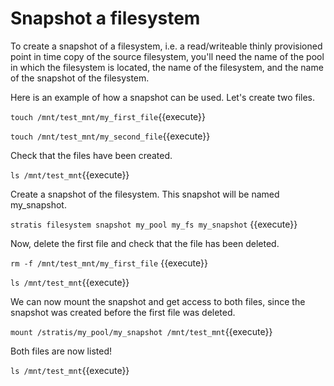 # Snapshot a filesystem

To create a snapshot of a filesystem, i.e. a read/writeable thinly provisioned point in time copy of the source filesystem, you'll need the name of the pool in which the filesystem is located, the name of the filesystem, and the name of the snapshot of the filesystem.

Here is an example of how a snapshot can be used. Let's create two files.

`touch /mnt/test_mnt/my_first_file`{{execute}}

`touch /mnt/test_mnt/my_second_file`{{execute}}

Check that the files have been created.

`ls /mnt/test_mnt`{{execute}}

Create a snapshot of the filesystem. This snapshot will be named my_snapshot.

`stratis filesystem snapshot my_pool my_fs my_snapshot` {{execute}}

Now, delete the first file and check that the file has been deleted.

`rm -f /mnt/test_mnt/my_first_file` {{execute}}

`ls /mnt/test_mnt`{{execute}}

We can now mount the snapshot and get access to both files, since the snapshot was created before the first file was deleted.

`mount /stratis/my_pool/my_snapshot /mnt/test_mnt`{{execute}}

Both files are now listed!

`ls /mnt/test_mnt`{{execute}}


